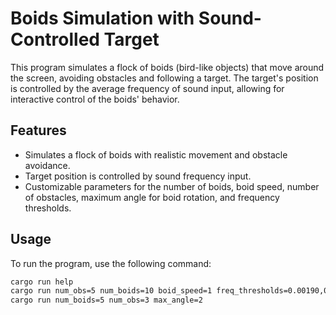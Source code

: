 # Boids Simulation with Sound-Controlled Target

This program simulates a flock of boids (bird-like objects) that move around the screen, avoiding obstacles and following a target. The target's position is controlled by the average frequency of sound input, allowing for interactive control of the boids' behavior.

## Features

- Simulates a flock of boids with realistic movement and obstacle avoidance.
- Target position is controlled by sound frequency input.
- Customizable parameters for the number of boids, boid speed, number of obstacles, maximum angle for boid rotation, and frequency thresholds.

## Usage

To run the program, use the following command:

```sh
cargo run help
cargo run num_obs=5 num_boids=10 boid_speed=1 freq_thresholds=0.00190,0.00230,0.00500 max_angle=5.7
cargo run num_boids=5 num_obs=3 max_angle=2